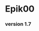 # Epik00
### version 1.7

<!--
**Epik00/Epik00** is a ✨ _special_ ✨ repository because its `README.md` (this file) appears on your GitHub profile.
-->

